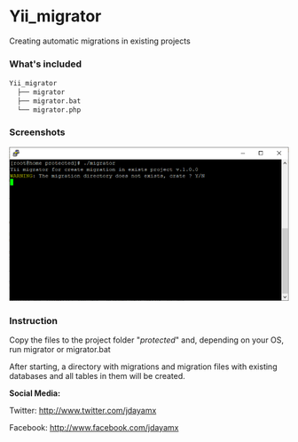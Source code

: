 # Yii_migrator
Creating automatic migrations in existing projects

### What's included
```
Yii_migrator
  ├── migrator
  ├── migrator.bat
  └── migrator.php
```
### Screenshots
![screen1](screens/screen1.png)

### Instruction
Copy the files to the project folder "*protected*" and, depending on your OS, run migrator or migrator.bat

After starting, a directory with migrations and migration files with existing databases and all tables in them will be created. 

**Social Media:**

Twitter: <http://www.twitter.com/jdayamx>

Facebook: <http://www.facebook.com/jdayamx>